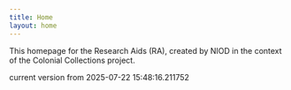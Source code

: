 ```yaml
---
title: Home
layout: home
---
```


This homepage for the Research Aids (RA), created by NIOD in the context of the Colonial Collections project. 


current version from 2025-07-22 15:48:16.211752
